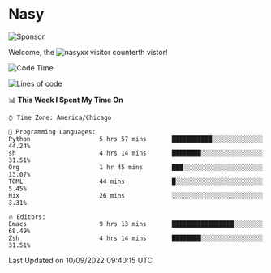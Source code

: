 # Nasy

<!--
<p align="center">
<img height="200" src="https://github-readme-stats.vercel.app/api?username=nasyxx&count_private=true&show_icons=true&theme=dracula&include_all_commits=true"/>
<img height="200" src="https://github-readme-stats.vercel.app/api/top-langs/?username=nasyxx&theme=dracula&hide=html,jupyter+notebook&count_private=true&show_icons=true"/>
</p>

  
----------------
-->

![Sponsor](https://img.shields.io/static/v1.svg?label=Sponsor&message=%E2%9D%A4&logo=GitHub&style=flat&color=pink)
 
Welcome, the ![nasyxx visitor counter](https://count.getloli.com/get/@nasyxx?theme=rule34)th vistor!
 
<!--START_SECTION:waka-->
![Code Time](http://img.shields.io/badge/Code%20Time-2%2C620%20hrs%2056%20mins-blue)

![Lines of code](https://img.shields.io/badge/From%20Hello%20World%20I%27ve%20Written-5%20Million%20lines%20of%20code-blue)

📊 **This Week I Spent My Time On** 

```text
⌚︎ Time Zone: America/Chicago

💬 Programming Languages: 
Python                   5 hrs 57 mins       ███████████░░░░░░░░░░░░░░   44.24% 
sh                       4 hrs 14 mins       ████████░░░░░░░░░░░░░░░░░   31.51% 
Org                      1 hr 45 mins        ███░░░░░░░░░░░░░░░░░░░░░░   13.07% 
TOML                     44 mins             █░░░░░░░░░░░░░░░░░░░░░░░░   5.45% 
Nix                      26 mins             ░░░░░░░░░░░░░░░░░░░░░░░░░   3.31%

🔥 Editors: 
Emacs                    9 hrs 13 mins       █████████████████░░░░░░░░   68.49% 
Zsh                      4 hrs 14 mins       ████████░░░░░░░░░░░░░░░░░   31.51%

```


 Last Updated on 10/09/2022 09:40:15 UTC
<!--END_SECTION:waka-->

<!-- ![visitors](https://visitor-badge.laobi.icu/badge?page_id=nasyxx.nasyxx) -->
